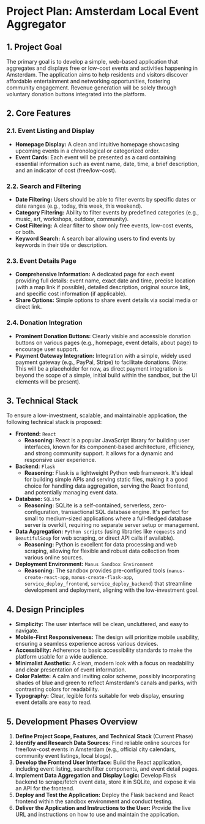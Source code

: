 # Project Plan: Amsterdam Local Event Aggregator

## 1. Project Goal

The primary goal is to develop a simple, web-based application that aggregates and displays free or low-cost events and activities happening in Amsterdam. The application aims to help residents and visitors discover affordable entertainment and networking opportunities, fostering community engagement. Revenue generation will be solely through voluntary donation buttons integrated into the platform.

## 2. Core Features

### 2.1. Event Listing and Display

*   **Homepage Display:** A clean and intuitive homepage showcasing upcoming events in a chronological or categorized order.
*   **Event Cards:** Each event will be presented as a card containing essential information such as event name, date, time, a brief description, and an indicator of cost (free/low-cost).

### 2.2. Search and Filtering

*   **Date Filtering:** Users should be able to filter events by specific dates or date ranges (e.g., today, this week, this weekend).
*   **Category Filtering:** Ability to filter events by predefined categories (e.g., music, art, workshops, outdoor, community).
*   **Cost Filtering:** A clear filter to show only free events, low-cost events, or both.
*   **Keyword Search:** A search bar allowing users to find events by keywords in their title or description.

### 2.3. Event Details Page

*   **Comprehensive Information:** A dedicated page for each event providing full details: event name, exact date and time, precise location (with a map link if possible), detailed description, original source link, and specific cost information (if applicable).
*   **Share Options:** Simple options to share event details via social media or direct link.

### 2.4. Donation Integration

*   **Prominent Donation Buttons:** Clearly visible and accessible donation buttons on various pages (e.g., homepage, event details, about page) to encourage user support.
*   **Payment Gateway Integration:** Integration with a simple, widely used payment gateway (e.g., PayPal, Stripe) to facilitate donations. (Note: This will be a placeholder for now, as direct payment integration is beyond the scope of a simple, initial build within the sandbox, but the UI elements will be present).

## 3. Technical Stack

To ensure a low-investment, scalable, and maintainable application, the following technical stack is proposed:

*   **Frontend:** `React`
    *   **Reasoning:** React is a popular JavaScript library for building user interfaces, known for its component-based architecture, efficiency, and strong community support. It allows for a dynamic and responsive user experience.
*   **Backend:** `Flask`
    *   **Reasoning:** Flask is a lightweight Python web framework. It's ideal for building simple APIs and serving static files, making it a good choice for handling data aggregation, serving the React frontend, and potentially managing event data.
*   **Database:** `SQLite`
    *   **Reasoning:** SQLite is a self-contained, serverless, zero-configuration, transactional SQL database engine. It's perfect for small to medium-sized applications where a full-fledged database server is overkill, requiring no separate server setup or management.
*   **Data Aggregation:** `Python scripts` (using libraries like `requests` and `BeautifulSoup` for web scraping, or direct API calls if available).
    *   **Reasoning:** Python is excellent for data processing and web scraping, allowing for flexible and robust data collection from various online sources.
*   **Deployment Environment:** `Manus Sandbox Environment`
    *   **Reasoning:** The sandbox provides pre-configured tools (`manus-create-react-app`, `manus-create-flask-app`, `service_deploy_frontend`, `service_deploy_backend`) that streamline development and deployment, aligning with the low-investment goal.

## 4. Design Principles

*   **Simplicity:** The user interface will be clean, uncluttered, and easy to navigate.
*   **Mobile-First Responsiveness:** The design will prioritize mobile usability, ensuring a seamless experience across various devices.
*   **Accessibility:** Adherence to basic accessibility standards to make the platform usable for a wide audience.
*   **Minimalist Aesthetic:** A clean, modern look with a focus on readability and clear presentation of event information.
*   **Color Palette:** A calm and inviting color scheme, possibly incorporating shades of blue and green to reflect Amsterdam's canals and parks, with contrasting colors for readability.
*   **Typography:** Clear, legible fonts suitable for web display, ensuring event details are easy to read.

## 5. Development Phases Overview

1.  **Define Project Scope, Features, and Technical Stack** (Current Phase)
2.  **Identify and Research Data Sources:** Find reliable online sources for free/low-cost events in Amsterdam (e.g., official city calendars, community event listings, local blogs).
3.  **Develop the Frontend User Interface:** Build the React application, including event listing, search/filter components, and event detail pages.
4.  **Implement Data Aggregation and Display Logic:** Develop Flask backend to scrape/fetch event data, store it in SQLite, and expose it via an API for the frontend.
5.  **Deploy and Test the Application:** Deploy the Flask backend and React frontend within the sandbox environment and conduct testing.
6.  **Deliver the Application and Instructions to the User:** Provide the live URL and instructions on how to use and maintain the application.

